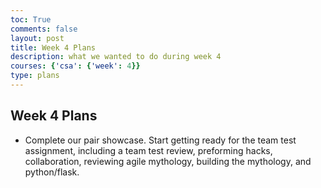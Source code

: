 ```yaml
---
toc: True
comments: false
layout: post
title: Week 4 Plans
description: what we wanted to do during week 4
courses: {'csa': {'week': 4}}
type: plans
---
```


## Week 4 Plans
- Complete our pair showcase. Start getting ready for the team test assignment, including a team test review, preforming hacks, collaboration, reviewing agile mythology, building the mythology, and python/flask. 